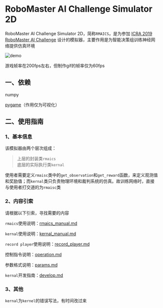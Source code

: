 # RoboMaster AI Challenge Simulator 2D

RoboMaster AI Challenge Simulator 2D，简称`RMAICS`，是为参加 [ICRA 2019 RoboMaster AI Challenge](https://www.robomaster.com/zh-CN/resource/pages/980?type=announcementSub) 设计的模拟器，主要作用是为智能决策组训练神经网络提供仿真环境

![demo](./demo.gif)

游戏帧率在200fps左右，但制作gif的帧率仅为60fps

## 一、依赖

numpy

[pygame](https://www.pygame.org/)（作用仅为可视化）

## 二、使用指南

### 1、基本信息

该模拟器由两个层次组成：

>上层的封装类`rmaics`  
>底层的实际执行类`kernal`

使用者需要定义`rmaisc`类中的`get_observation`和`get_reward`函数，来定义观测值和奖励值；而`kernal`类只负责物理环境和裁判系统的仿真。故训练网络时，直接与使用者打交道的为`rmaisc`类

### 2、内容引索

请根据以下引索，寻找需要的内容

`rmaics`使用说明：[rmaics_manual.md](./docs/rmaics_manual.md)

`kernal`使用说明：[kernal_manual.md](./docs/kernal_manual.md)

`record player`使用说明：[record_player.md](./docs/record_player.md)

控制指令说明：[operation.md](./docs/operation.md)

参数格式说明：[params.md](./docs/params.md)

`kernal`开发指南：[develop.md](./docs/develop.md)

### 3、其他

`kernal`为`kernel`的错误写法，有时间改过来
